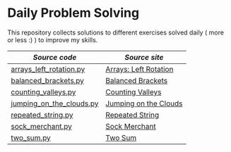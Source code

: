 # Daily Problem Solving

This repository collects solutions to different exercises solved daily ( more or less :) )
to improve my skills.


| *Source code*                                                                                                                   | *Source site*                                                                                   |
|---------------------------------------------------------------------------------------------------------------------------------|-------------------------------------------------------------------------------------------------|
| [arrays\_left\_rotation.py](https://github.com/piergiorgioladisa/DailyProblemSolving/blob/master/arrays\_left\_rotation.py)     | [Arrays: Left Rotation](https://www.hackerrank.com/challenges/ctci-array-left-rotation/problem) |
| [balanced\_brackets.py](https://github.com/piergiorgioladisa/DailyProblemSolving/blob/master/balanced\_brackets.py)     | [Balanced Brackets](https://www.hackerrank.com/challenges/balanced-brackets/problem) |
| [counting\_valleys.py](https://github.com/piergiorgioladisa/DailyProblemSolving/blob/master/counting_valleys.py)                | [Counting Valleys](https://www.hackerrank.com/challenges/counting-valleys/problem)              |
| [jumping\_on\_the\_clouds.py](https://github.com/piergiorgioladisa/DailyProblemSolving/blob/master/jumping\_on\_the\_clouds.py) | [Jumping on the Clouds](https://www.hackerrank.com/challenges/jumping-on-the-clouds/problem)    |
| [repeated\_string.py](https://github.com/piergiorgioladisa/DailyProblemSolving/blob/master/repeated\_string.py)                 | [Repeated String](https://www.hackerrank.com/challenges/repeated-string/problem)                |
| [sock\_merchant.py](https://github.com/piergiorgioladisa/DailyProblemSolving/blob/master/sock\_merchant.py)                     | [Sock Merchant](https://www.hackerrank.com/challenges/sock-merchant/problem)                    |
| [two_sum.py](https://github.com/piergiorgioladisa/DailyProblemSolving/blob/master/two_sum.py)                                   | [Two Sum](https://leetcode.com/problems/two-sum/)                                               |
